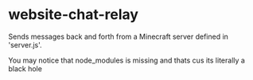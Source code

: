 # website-chat-relay

Sends messages back and forth from a Minecraft server defined in 'server.js'.

You may notice that node_modules is missing and thats cus its literally a black hole
